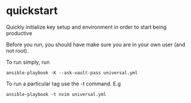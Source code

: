# quickstart
Quickly initialize key setup and environment in order to start being productive

Before you run, you should have make sure you are in your own user (and not root).

To run simply, run
```
ansible-playbook -K --ask-vault-pass universal.yml
```


To run a particular tag use the -t command. E.g
```
ansible-playbook -t nvim universal.yml
```
